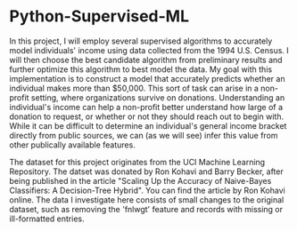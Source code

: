 # Python-Supervised-ML
In this project, I will employ several supervised algorithms to accurately model individuals' income using data collected from the 1994 U.S. Census. I will then choose the best candidate algorithm from preliminary results and further optimize this algorithm to best model the data. My goal with this implementation is to construct a model that accurately predicts whether an individual makes more than $50,000. This sort of task can arise in a non-profit setting, where organizations survive on donations. Understanding an individual's income can help a non-profit better understand how large of a donation to request, or whether or not they should reach out to begin with. While it can be difficult to determine an individual's general income bracket directly from public sources, we can (as we will see) infer this value from other publically available features.

The dataset for this project originates from the UCI Machine Learning Repository. The datset was donated by Ron Kohavi and Barry Becker, after being published in the article "Scaling Up the Accuracy of Naive-Bayes Classifiers: A Decision-Tree Hybrid". You can find the article by Ron Kohavi online. The data I investigate here consists of small changes to the original dataset, such as removing the 'fnlwgt' feature and records with missing or ill-formatted entries.
